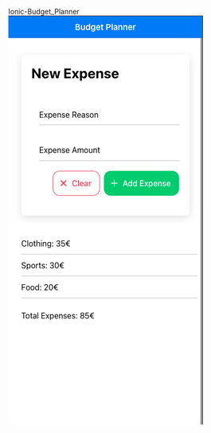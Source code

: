 Ionic-Budget_Planner
![Budget_Planner.png](https://github.com/Kleren/Ionic-Budget_Planner/blob/main/img/screenshot.png)
